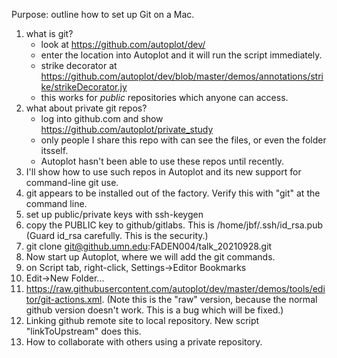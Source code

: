 Purpose: outline how to set up Git on a Mac.

1. what is git?
   - look at https://github.com/autoplot/dev/
   - enter the location into Autoplot and it will run the script immediately.
   - strike decorator at https://github.com/autoplot/dev/blob/master/demos/annotations/strike/strikeDecorator.jy
   - this works for *public* repositories which anyone can access.
2. what about private git repos?
   - log into github.com and show https://github.com/autoplot/private_study
   - only people I share this repo with can see the files, or even the folder itsself.
   - Autoplot hasn't been able to use these repos until recently.
4. I'll show how to use such repos in Autoplot and its new support for command-line git use.
5. git appears to be installed out of the factory.  Verify this with "git" at the command line.
6. set up public/private keys with ssh-keygen
7. copy the PUBLIC key to github/gitlabs.  This is /home/jbf/.ssh/id_rsa.pub  (Guard id_rsa carefully.  This is the security.)
8. git clone git@github.umn.edu:FADEN004/talk_20210928.git
9. Now start up Autoplot, where we will add the git commands.
10. on Script tab, right-click, Settings->Editor Bookmarks
11. Edit->New Folder...
12. https://raw.githubusercontent.com/autoplot/dev/master/demos/tools/editor/git-actions.xml. (Note this is the "raw" version, because the normal github version doesn't work.  This is a bug which will be fixed.)
13. Linking github remote site to local repository.  New script "linkToUpstream" does this.
14. How to collaborate with others using a private repository.
